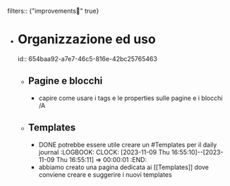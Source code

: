 filters:: {"improvements💪" true}

- # Organizzazione ed uso
  id:: 654baa92-a7e7-46c5-816e-42bc25765463
	- ## Pagine e blocchi
		- capire come usare i tags e le properties sulle pagine e i blocchi  /A
	- ## Templates
		- DONE potrebbe essere utile creare un #Templates per il daily journal
		  :LOGBOOK:
		  CLOCK: [2023-11-09 Thu 16:55:10]--[2023-11-09 Thu 16:55:11] =>  00:00:01
		  :END:
		- abbiamo creato una pagina dedicata ai [[Templates]] dove conviene creare e suggerire i nuovi templates